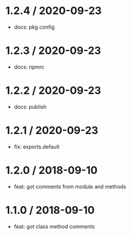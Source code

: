 
1.2.4 / 2020-09-23
==================

  * docs: pkg config

1.2.3 / 2020-09-23
==================

  * docs: npmrc

1.2.2 / 2020-09-23
==================

* docs: publish

1.2.1 / 2020-09-23
==================

* fix: exports.default

1.2.0 / 2018-09-10
==================

* feat: got comments from module and methods

1.1.0 / 2018-09-10
==================

* feat: got class method comments

